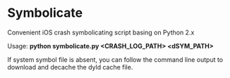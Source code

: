 # Symbolicate
Convenient iOS crash symbolicating script basing on Python 2.x

Usage: **python symbolicate.py \<CRASH\_LOG\_PATH\> \<dSYM\_PATH\>**

If system symbol file is absent, you can follow the command line output to download and decache the dyld cache file.


